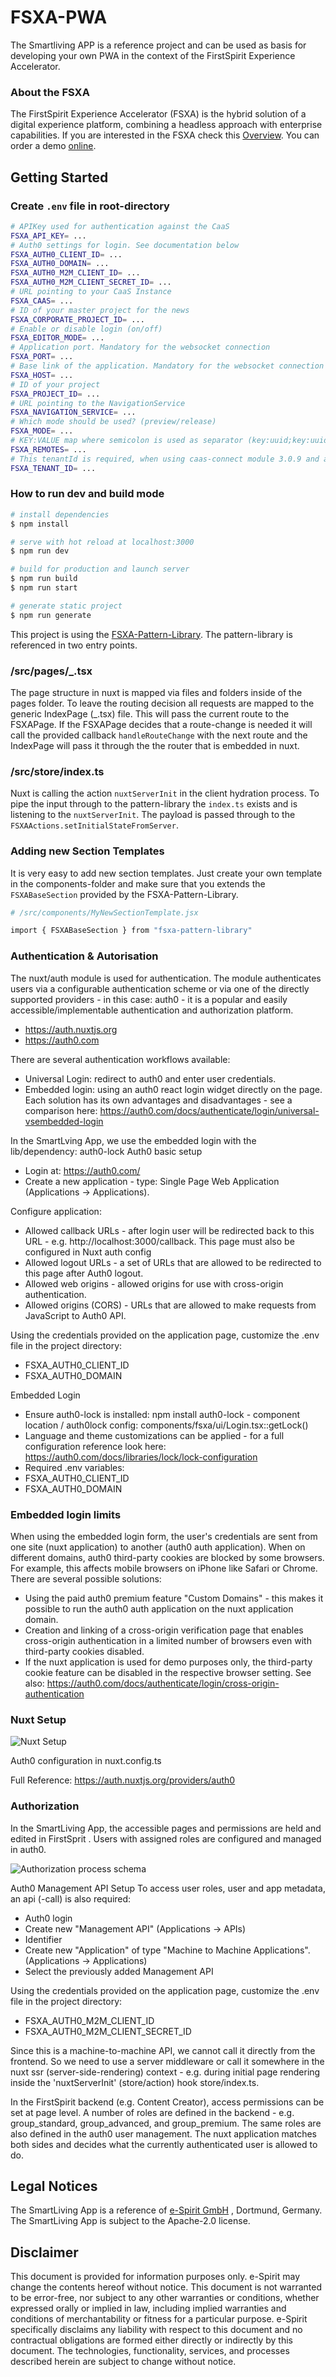 # FSXA-PWA

The Smartliving APP is a reference project and can be used as basis for developing your own PWA
in the context of the FirstSpirit Experience Accelerator.

### About the FSXA

The FirstSpirit Experience Accelerator (FSXA) is the hybrid solution of a digital
experience platform, combining a headless approach with enterprise capabilities.
If you are interested in the FSXA check this
[Overview](https://docs.e-spirit.com/module/fsxa/overview/benefits-hybrid/index.html). You can order
a demo [online](https://www.e-spirit.com/us/specialpages/forms/on-demand-demo/).

## Getting Started

### Create `.env` file in root-directory

```bash
# APIKey used for authentication against the CaaS
FSXA_API_KEY= ...
# Auth0 settings for login. See documentation below
FSXA_AUTH0_CLIENT_ID= ...
FSXA_AUTH0_DOMAIN= ...
FSXA_AUTH0_M2M_CLIENT_ID= ...
FSXA_AUTH0_M2M_CLIENT_SECRET_ID= ...
# URL pointing to your CaaS Instance
FSXA_CAAS= ...
# ID of your master project for the news
FSXA_CORPORATE_PROJECT_ID= ...
# Enable or disable login (on/off)
FSXA_EDITOR_MODE= ...
# Application port. Mandatory for the websocket connection
FSXA_PORT= ...
# Base link of the application. Mandatory for the websocket connection
FSXA_HOST= ...
# ID of your project
FSXA_PROJECT_ID= ...
# URL pointing to the NavigationService
FSXA_NAVIGATION_SERVICE= ...
# Which mode should be used? (preview/release)
FSXA_MODE= ...
# KEY:VALUE map where semicolon is used as separator (key:uuid;key:uuid)
FSXA_REMOTES= ...
# This tenantId is required, when using caas-connect module 3.0.9 and above
FSXA_TENANT_ID= ...

```

### How to run dev and build mode

```bash
# install dependencies
$ npm install

# serve with hot reload at localhost:3000
$ npm run dev

# build for production and launch server
$ npm run build
$ npm run start

# generate static project
$ npm run generate
```

This project is using the [FSXA-Pattern-Library](https://www.npmjs.com/package/fsxa-pattern-library).
The pattern-library is referenced in two entry points.

### /src/pages/\_.tsx

The page structure in nuxt is mapped via files and folders inside of the pages folder. To leave the routing decision all requests are mapped to the generic IndexPage (\_.tsx) file. This will pass the current route to the FSXAPage. If the FSXAPage decides that a route-change is needed it will call the provided callback `handleRouteChange` with the next route and the IndexPage will pass it through the the router that is embedded in nuxt.


### /src/store/index.ts

Nuxt is calling the action `nuxtServerInit` in the client hydration process. To pipe the input through to the pattern-library the `index.ts` exists and is listening to the `nuxtServerInit`. The payload is passed through to the `FSXAActions.setInitialStateFromServer`.


### Adding new Section Templates

It is very easy to add new section templates. Just create your own template in the components-folder and make sure that you extends the `FSXABaseSection` provided by the FSXA-Pattern-Library.

```bash
# /src/components/MyNewSectionTemplate.jsx

import { FSXABaseSection } from "fsxa-pattern-library"
```

### Authentication & Autorisation

The nuxt/auth module is used for authentication. The module authenticates users via a configurable authentication scheme or via one of the directly supported providers - in this case: auth0 - it is a popular and easily accessible/implementable authentication and authorization platform.
* https://auth.nuxtjs.org
* https://auth0.com

There are several authentication workflows available:
* Universal Login: redirect to auth0 and enter user credentials. 
* Embedded login: using an auth0 react login widget directly on the page.
Each solution has its own advantages and disadvantages - see a comparison here: https://auth0.com/docs/authenticate/login/universal-vsembedded-login

In the SmartLving App, we use the embedded login with the lib/dependency: auth0-lock
Auth0 basic setup
* Login at: https://auth0.com/
* Create a new application - type: Single Page Web Application (Applications -> Applications).

Configure application:
* Allowed callback URLs - after login user will be redirected back to this URL - e.g. http://localhost:3000/callback. This page must also be configured in Nuxt auth config
* Allowed logout URLs - a set of URLs that are allowed to be redirected to this page after Auth0 logout.
* Allowed web origins - allowed origins for use with cross-origin authentication.
* Allowed origins (CORS) - URLs that are allowed to make requests from JavaScript to Auth0 API.

Using the credentials provided on the application page, customize the .env file in the project directory:
* FSXA_AUTH0_CLIENT_ID
* FSXA_AUTH0_DOMAIN

Embedded Login
* Ensure auth0-lock is installed: npm install auth0-lock - component location / auth0lock config: 
components/fsxa/ui/Login.tsx::getLock()
* Language and theme customizations can be applied - for a full configuration reference look here: https://auth0.com/docs/libraries/lock/lock-configuration
* Required .env variables:
* FSXA_AUTH0_CLIENT_ID
* FSXA_AUTH0_DOMAIN

### Embedded login limits

When using the embedded login form, the user's credentials are sent from one site (nuxt application) to another (auth0 auth application). When on different domains, auth0 third-party cookies are blocked by some browsers. For example, this affects mobile browsers on iPhone like Safari or Chrome.
There are several possible solutions:
* Using the paid auth0 premium feature "Custom Domains" - this makes it possible to run the auth0 auth application on the nuxt application domain.
* Creation and linking of a cross-origin verification page that enables cross-origin authentication in a limited number of browsers even with third-party cookies disabled.
* If the nuxt application is used for demo purposes only, the third-party cookie feature can be disabled in the respective browser setting.
See also: https://auth0.com/docs/authenticate/login/cross-origin-authentication

### Nuxt Setup

![Nuxt Setup](docs/images/Auth0-configuration-in-nuxt.config.ts.png)

Auth0 configuration in nuxt.config.ts

Full Reference: https://auth.nuxtjs.org/providers/auth0

### Authorization

In the SmartLiving App, the accessible pages and permissions are held and edited in FirstSprit . Users with assigned roles are configured and managed in auth0.

![Authorization process schema](docs/images/Authorization-process-schema.png)

Auth0 Management API Setup
To access user roles, user and app metadata, an api (-call) is also required:
* Auth0 login
* Create new "Management API" (Applications -> APIs)
* Identifier
* Create new "Application" of type "Machine to Machine Applications".
(Applications -> Applications)
* Select the previously added Management API

Using the credentials provided on the application page, customize the .env file in the project directory:

* FSXA_AUTH0_M2M_CLIENT_ID 
* FSXA_AUTH0_M2M_CLIENT_SECRET_ID
 
Since this is a machine-to-machine API, we cannot call it directly from the frontend. So we need to use a server middleware or call it somewhere in the nuxt ssr (server-side-rendering) context - e.g. during initial page rendering inside the 'nuxtServerInit' (store/action) hook store/index.ts.

In the FirstSpirit backend (e.g. Content Creator), access permissions can be set at page level. A number of roles are defined in the backend - e.g. group_standard, group_advanced, and group_premium. The same roles are also defined in the auth0 user management. The nuxt application matches both sides and decides what the currently authenticated user is allowed to do.



## Legal Notices

The SmartLiving App is a reference of [e-Spirit GmbH](http://www.e-spirit.com) , Dortmund, Germany.
The SmartLiving App is subject to the Apache-2.0 license.

## Disclaimer

This document is provided for information purposes only.
e-Spirit may change the contents hereof without notice.
This document is not warranted to be error-free, nor subject to any
other warranties or conditions, whether expressed orally or
implied in law, including implied warranties and conditions of
merchantability or fitness for a particular purpose. e-Spirit
specifically disclaims any liability with respect to this document
and no contractual obligations are formed either directly or
indirectly by this document. The technologies, functionality, services,
and processes described herein are subject to change without notice.
